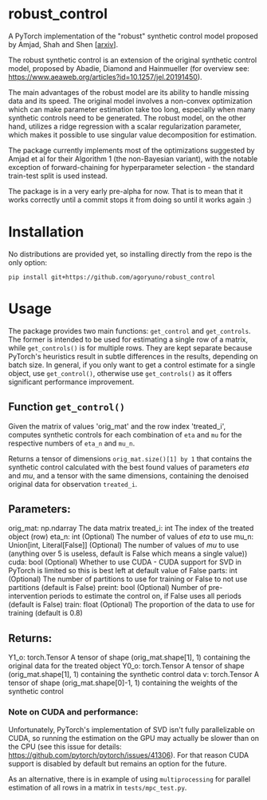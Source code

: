 # robust_control

A PyTorch implementation of the "robust" synthetic control model proposed by Amjad, Shah and Shen \[[arxiv](https://arxiv.org/abs/1711.06940)\].

The robust synthetic control is an extension of the original synthetic control model, proposed by Abadie, Diamond and Hainmueller (for overview see:
https://www.aeaweb.org/articles?id=10.1257/jel.20191450).

The main advantages of the robust model are its ability to handle missing data and its speed. The original model involves a
non-convex optimization which can make parameter estimation take too long, especially when many synthetic controls need to be generated. The robust model,
on the other hand, utilizes a ridge regression with a scalar regularization parameter, which makes it possible to use singular value decomposition for
estimation.

The package currently implements most of the optimizations suggested by Amjad et al for their Algorithm 1 (the non-Bayesian variant), with the notable exception of forward-chaining for
hyperparameter selection - the standard train-test split is used instead.

The package is in a very early pre-alpha for now. That is to mean that it works correctly until a commit stops it from doing so until it works
again :)

# Installation

No distributions are provided yet, so installing directly from the repo is the only option:

`pip install git+https://github.com/agoryuno/robust_control`

# Usage

The package provides two main functions: `get_control` and `get_controls`. The former is intended to be used for estimating a single row of a matrix, while `get_controls()` is for multiple rows.
They are kept separate because PyTorch's heuristics result in subtle differences in the results,
 depending on batch size. In general, if you only want to get a control estimate for a single object, use `get_control()`, otherwise use `get_controls()` as it offers significant performance
 improvement.

## Function `get_control()` 
Given the matrix of values 'orig_mat' and the row index 
'treated_i', computes synthetic controls for each combination
of `eta` and `mu` for the respective numbers of `eta_n` and 
`mu_n`.

Returns a tensor of dimensions `orig_mat.size()[1] by 1` 
that contains the synthetic control calculated with the best 
found values of parameters $eta$ and $mu$, and a tensor with the
same dimensions, containing the denoised original data for observation
`treated_i`.

Parameters:
-----------
orig_mat: np.ndarray
    The data matrix
treated_i: int
    The index of the treated object (row)
eta_n: int
    (Optional) The number of values of $eta$ to use
mu_n: Union[int, Literal[False]]
    (Optional) The number of values of $mu$ to use (anything over 5 is useless, default is False
    which means a single value))
cuda: bool
    (Optional) Whether to use CUDA - CUDA support for SVD in PyTorch is limited so this is
    best left at default value of False
parts: int
    (Optional) The number of partitions to use for training or False to not use partitions
    (default is False)
preint: bool
    (Optional) Number of pre-intervention periods to estimate the control on, if False
    uses all periods (default is False)
train: float
    (Optional) The proportion of the data to use for training (default is 0.8)

Returns:
-----------
Y1_o: torch.Tensor
    A tensor of shape (orig_mat.shape[1], 1) containing the original data for 
    the treated object
Y0_o: torch.Tensor
    A tensor of shape (orig_mat.shape[1], 1) containing the synthetic control
    data
v: torch.Tensor
    A tensor of shape (orig_mat.shape[0]-1, 1) containing the weights of the synthetic control


### Note on CUDA and performance:

Unfortunately, PyTorch's implementation of SVD isn't fully parallelizable on CUDA, so running the
estimation on the GPU may actually be slower than on the CPU (see this issue for details: https://github.com/pytorch/pytorch/issues/41306). For that reason CUDA support is disabled by default
but remains an option for the future.

As an alternative, there is in example of using `multiprocessing` for parallel estimation of
all rows in a matrix in `tests/mpc_test.py`.